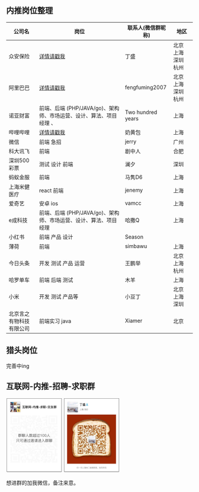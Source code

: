 ## 内推岗位整理


|  公司名 |  岗位 |  联系人(微信群昵称) | 地区 |
| --- | --- | --- | --- |
| 众安保险 | [详情请戳我](https://app.mokahr.com/recommendation-apply/zhongan#/?anchorName=000&_k=oiq92t)| 丁盛 | 北京 上海 深圳 杭州|
| 阿里巴巴 | [详情请戳我](https://job.alibaba.com/zhaopin/position_detail.htm?trace=qrcode_share&positionCode=GP053720) | fengfuming2007|北京 上海 深圳 杭州|
|诺亚财富|前端、后端 (PHP/JAVA/go)、架构师、市场运营、设计、算法、项目经理 、| Two hundred years| 上海 |
|哔哩哔哩|[详情请戳我](https://www.bilibili.com/blackboard/join-list.html) |奶黄包| 上海 |
|微信|前端 急招|jerry|广州 
|科大讯飞|前端|剧中人| 合肥| 
|深圳500彩票|测试 设计 前端| 澜夕 |深圳|
|蚂蚁金服|前端| 马隽D6 |上海|
|上海米健医疗| react 前端 | jenemy | 上海 |
|爱奇艺|安卓 ios| vamcc | 上海 |
|e成科技|前端、后端 (PHP/JAVA/go)、架构师、市场运营、设计、算法、项目经理 |哈撒Q| 上海 |
|小红书| 前端 产品 设计| Season |
|薄荷| 前端 | simbawu | 上海 |
|今日头条|开发 测试 产品 运营|王鹏举| 北京 上海 杭州|
|哈罗单车|前端 后端 测试| 木羊| 上海 |
|小米|开发 测试 产品等|小豆丁| 北京 上海 深圳 |
|北京言之有物科技有限公司| 前端实习 java | Xiamer | 北京 |
## 猎头岗位

完善中ing

## 互联网-内推-招聘-求职群

<div>
<img src='./img/WechatIMG6.jpeg' width='30%'>
<img src='./img/WechatIMG5.jpeg' width='30%'>
</div>

想进群的加我微信，备注来意。



